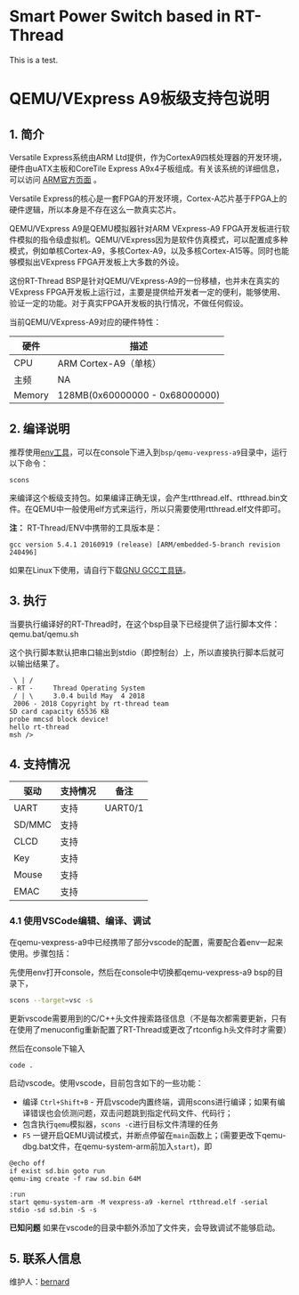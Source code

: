 # Smart Power Switch based in RT-Thread

This is a test.

# QEMU/VExpress A9板级支持包说明

## 1. 简介


Versatile Express系统由ARM Ltd提供，作为CortexA9四核处理器的开发环境，硬件由uATX主板和CoreTile Express A9x4子板组成。有关该系统的详细信息，可以访问 [ARM官方页面][1] 。

Versatile Express的核心是一套FPGA的开发环境，Cortex-A芯片基于FPGA上的硬件逻辑，所以本身是不存在这么一款真实芯片。

QEMU/VExpress A9是QEMU模拟器针对ARM VExpress-A9 FPGA开发板进行软件模拟的指令级虚拟机。QEMU/VExpress因为是软件仿真模式，可以配置成多种模式，例如单核Cortex-A9，多核Cortex-A9，以及多核Cortex-A15等。同时也能够模拟出VExpress FPGA开发板上大多数的外设。

这份RT-Thread BSP是针对QEMU/VExpress-A9的一份移植，也并未在真实的VExpress FPGA开发板上运行过，主要是提供给开发者一定的便利，能够使用、验证一定的功能。对于真实FPGA开发板的执行情况，不做任何假设。

当前QEMU/VExpress-A9对应的硬件特性：

| 硬件 | 描述 |
| -- | -- |
| CPU | ARM Cortex-A9（单核） |
| 主频 | NA |
| Memory | 128MB(0x60000000 - 0x68000000) |

## 2. 编译说明

推荐使用[env工具][2]，可以在console下进入到`bsp/qemu-vexpress-a9`目录中，运行以下命令：

    scons

来编译这个板级支持包。如果编译正确无误，会产生rtthread.elf、rtthread.bin文件。在QEMU中一般使用elf方式来运行，所以只需要使用rtthread.elf文件即可。

**注：** RT-Thread/ENV中携带的工具版本是：

    gcc version 5.4.1 20160919 (release) [ARM/embedded-5-branch revision 240496]

如果在Linux下使用，请自行下载[GNU GCC工具链][3]。

## 3. 执行

当要执行编译好的RT-Thread时，在这个bsp目录下已经提供了运行脚本文件：qemu.bat/qemu.sh

这个执行脚本默认把串口输出到stdio（即控制台）上，所以直接执行脚本后就可以输出结果了。

```text
 \ | /
- RT -     Thread Operating System
 / | \     3.0.4 build May  4 2018
 2006 - 2018 Copyright by rt-thread team
SD card capacity 65536 KB
probe mmcsd block device!
hello rt-thread
msh />
```

## 4. 支持情况

| 驱动 | 支持情况  |  备注  |
| ------ | ----  | :------:  |
| UART | 支持 | UART0/1 |
| SD/MMC | 支持 |  |
| CLCD | 支持 |  |
| Key | 支持 |  |
| Mouse | 支持 |  |
| EMAC | 支持 |  |

### 4.1 使用VSCode编辑、编译、调试

在qemu-vexpress-a9中已经携带了部分vscode的配置，需要配合着env一起来使用。步骤包括：

先使用env打开console，然后在console中切换都qemu-vexpress-a9 bsp的目录下，

```bash
scons --target=vsc -s
```

更新vscode需要用到的C/C++头文件搜索路径信息（不是每次都需要更新，只有在使用了menuconfig重新配置了RT-Thread或更改了rtconfig.h头文件时才需要）

然后在console下输入

```bash
code .
```

启动vscode。使用vscode，目前包含如下的一些功能：

* 编译 `Ctrl+Shift+B` - 开启vscode内置终端，调用scons进行编译；如果有编译错误也会侦测问题，双击问题跳到指定代码文件、代码行；
* 包含执行`qemu`模拟器，`scons -c`进行目标文件清理的任务
* `F5` 一键开启QEMU调试模式，并断点停留在`main`函数上；(需要更改下qemu-dbg.bat文件，在qemu-system-arm前加入`start`)，即

```batch
@echo off
if exist sd.bin goto run
qemu-img create -f raw sd.bin 64M

:run
start qemu-system-arm -M vexpress-a9 -kernel rtthread.elf -serial stdio -sd sd.bin -S -s
```

**已知问题** 如果在vscode的目录中额外添加了文件夹，会导致调试不能够启动。

## 5. 联系人信息

维护人：[bernard][4]

  [1]: http://infocenter.arm.com/help/index.jsp?topic=/com.arm.doc.subset.boards.express/index.html
  [2]: https://www.rt-thread.org/page/download.html
  [3]: https://launchpad.net/gcc-arm-embedded/5.0/5-2016-q3-update/+download/gcc-arm-none-eabi-5_4-2016q3-20160926-linux.tar.bz2
  [4]: https://github.com/BernardXiong
